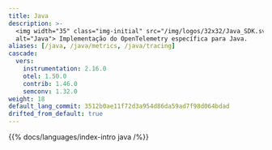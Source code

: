 ```yaml
---
title: Java
description: >-
  <img width="35" class="img-initial" src="/img/logos/32x32/Java_SDK.svg"
  alt="Java"> Implementação do OpenTelemetry específica para Java.
aliases: [/java, /java/metrics, /java/tracing]
cascade:
  vers:
    instrumentation: 2.16.0
    otel: 1.50.0
    contrib: 1.46.0
    semconv: 1.32.0
weight: 18
default_lang_commit: 3512b0ae11f72d3a954d86da59ad7f98d064bdad
drifted_from_default: true
---
```


{{% docs/languages/index-intro java /%}}
